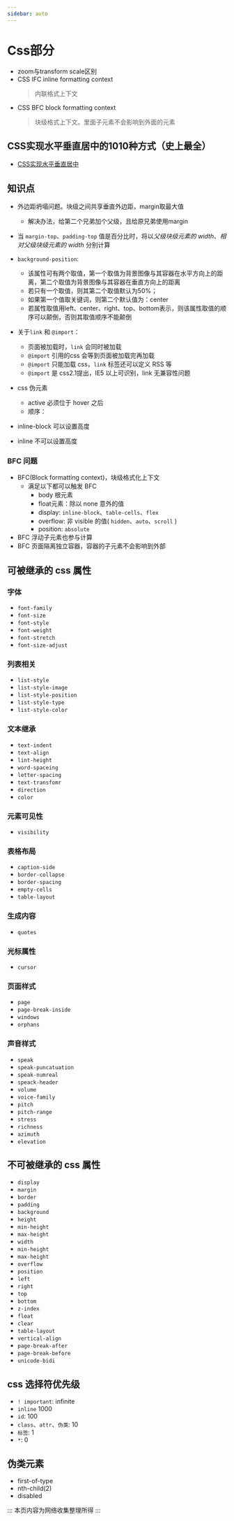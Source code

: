 ```yaml
---
sidebar: auto
---
```


# Css部分

- zoom与transform scale区别
- CSS IFC inline formatting context
  > 内联格式上下文
- CSS BFC block formatting context
  > 块级格式上下文。里面子元素不会影响到外面的元素

## CSS实现水平垂直居中的1010种方式（史上最全）
- [CSS实现水平垂直居中](https://segmentfault.com/a/1190000016389031)

## 知识点
- 外边距坍塌问题。块级之间共享垂直外边距，margin取最大值
  - 解决办法，给第二个兄弟加个父级，且给原兄弟使用margin
- 当 `margin-top`、`padding-top` 值是百分比时，将以*父级块级元素的 width*、*相对父级块级元素的 width* 分别计算
- `background-position`:
  - 该属性可有两个取值，第一个取值为背景图像与其容器在水平方向上的距离，第二个取值为背景图像与其容器在垂直方向上的距离
  - 若只有一个取值，则其第二个取值默认为50%；
  - 如果第一个值取关键词，则第二个默认值为：center
  - 若属性取值用left、center、right、top、bottom表示，则该属性取值的顺序可以颠倒，否则其取值顺序不能颠倒
- 关于`link` 和 `@import`：
  - 页面被加载时，`link` 会同时被加载
  - `@import` 引用的css 会等到页面被加载完再加载
  - `@import` 只能加载 css，`link` 标签还可以定义 RSS 等
  - `@import` 是 css2.1提出，IE5 以上可识别，link 无兼容性问题
- css 伪元素 
  - active 必须位于 hover 之后
  - 顺序：

- inline-block 可以设置高度
- inline 不可以设置高度

### BFC 问题
- BFC(Block formatting context)，块级格式化上下文
  - 满足以下都可以触发 BFC
    - body 根元素
    - float元素：除以 none 意外的值
    - display: `inline-block`、`table-cells`、`flex`
    - overflow: 非 visible 的值( `hidden`、`auto`、`scroll` )
    - position: `absolute`
- BFC 浮动子元素也参与计算
- BFC 页面隔离独立容器，容器的子元素不会影响到外部


## 可被继承的 css 属性

### 字体
- `font-family` 
- `font-size`
- `font-style`
- `font-weight`
- `font-stretch`
- `font-size-adjust`

### 列表相关
- `list-style`
- `list-style-image`
- `list-style-position`
- `list-style-type`
- `list-style-color`

### 文本继承 
- `text-indent`
- `text-align`
- `lint-height`
- `word-spaceing`
- `letter-spacing`
- `text-transfomr`
- `direction`
- `color`

### 元素可见性
- `visibility`

### 表格布局
- `caption-side`
- `border-collapse`
- `border-spacing`
- `empty-cells`
- `table-layout`

### 生成内容
- `quotes`

### 光标属性
- `cursor`

### 页面样式
- `page`
- `page-break-inside`
- `windows`
- `orphans`

### 声音样式
- `speak`
- `speak-puncatuation`
- `speak-numreal`
- `speack-header`
- `volume`
- `voice-family`
- `pitch`
- `pitch-range`
- `stress`
- `richness`
- `azimuth`
- `elevation`

## 不可被继承的 css 属性
- `display`
- `margin`
- `border`
- `padding`
- `background`
- `height`
- `min-height`
- `max-height`
- `width`
- `min-height`
- `max-height`
- `overflow`
- `position`
- `left`
- `right`
- `top`
- `bottom`
- `z-index`
- `float`
- `clear`
- `table-layout`
- `vertical-align`
- `page-break-after`
- `page-break-before`
- `unicode-bidi`

## css 选择符优先级

- `! important`: infinite
- `inline` 1000
- `id`: 100
- `class`、`attr`、`伪类`: 10
- `标签`: 1
- `*`: 0

## 伪类元素

- first-of-type
- nth-child(2)
- disabled

:::
本页内容为网络收集整理所得
:::
